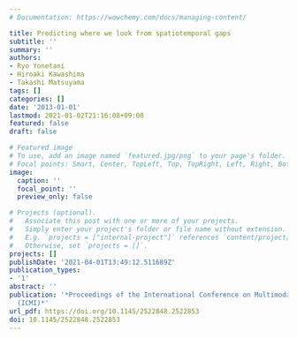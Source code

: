 ```yaml
---
# Documentation: https://wowchemy.com/docs/managing-content/

title: Predicting where we look from spatiotemporal gaps
subtitle: ''
summary: ''
authors:
- Ryo Yonetani
- Hiroaki Kawashima
- Takashi Matsuyama
tags: []
categories: []
date: '2013-01-01'
lastmod: 2021-01-02T21:16:08+09:00
featured: false
draft: false

# Featured image
# To use, add an image named `featured.jpg/png` to your page's folder.
# Focal points: Smart, Center, TopLeft, Top, TopRight, Left, Right, BottomLeft, Bottom, BottomRight.
image:
  caption: ''
  focal_point: ''
  preview_only: false

# Projects (optional).
#   Associate this post with one or more of your projects.
#   Simply enter your project's folder or file name without extension.
#   E.g. `projects = ["internal-project"]` references `content/project/deep-learning/index.md`.
#   Otherwise, set `projects = []`.
projects: []
publishDate: '2021-04-01T13:49:12.511689Z'
publication_types:
- '1'
abstract: ''
publication: '*Proceedings of the International Conference on Multimodal Interaction
  (ICMI)*'
url_pdf: https://doi.org/10.1145/2522848.2522853
doi: 10.1145/2522848.2522853
---
```

